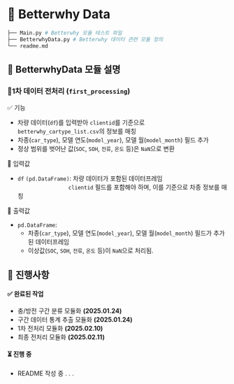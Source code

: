 # 🚗 Betterwhy Data
```bash
├── Main.py # Betterwhy 모듈 테스트 파일
├── BetterwhyData.py # Betterwhy 데이터 관련 모듈 정의
└── readme.md
```

## 📌 BetterwhyData 모듈 설명

### **🔹1차 데이터 전처리** (`first_processing`)

✅ 기능
- 차량 데이터(`df`)를 입력받아 `clientid`를 기준으로 `betterwhy_cartype_list.csv`의 정보를 매칭
- 차종(`car_type`), 모델 연도(`model_year`), 모델 월(`model_month`) 필드 추가
- 정상 범위를 벗어난 값(`SOC`, `SOH`, `전류`, `온도` 등)은 `NaN`으로 변환

🔹 입력값
- `df` `(pd.DataFrame)`: 차량 데이터가 포함된 데이터프레임<br>　　　　　　　　 
                     `clientid` 필드를 포함해야 하며, 이를 기준으로 차종 정보를 매칭

🔹 출력값
- `pd.DataFrame`: 
  - 차종(`car_type`), 모델 연도(`model_year`), 모델 월(`model_month`) 필드가 추가된 데이터프레임
  - 이상값(`SOC`, `SOH`, `전류`, `온도` 등)이 `NaN`으로 처리됨.

## 📝 진행사항
#### ✅ 완료된 작업
-  충/방전 구간 분류 모듈화 **(2025.01.24)**
-  구간 데이터 통계 추출 모듈화 **(2025.01.24)**
-  1차 전처리 모듈화 **(2025.02.10)**
-  최종 전처리 모듈화 **(2025.02.11)**
  
#### ⏳ 진행 중
- README 작성 중 . . .
